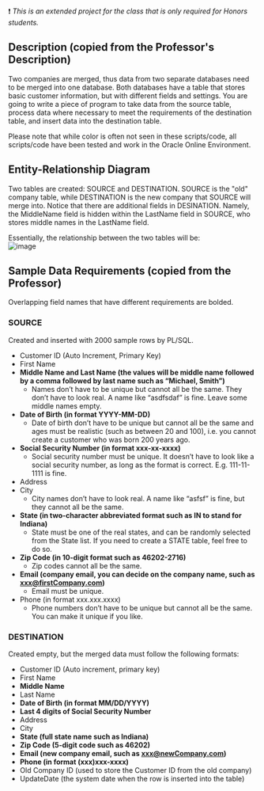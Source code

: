 :exclamation: _This is an extended project for the class that is only required for Honors students._

## Description (copied from the Professor's Description)
Two companies are merged, thus data from two separate databases need to be merged into one database. Both databases have a table that stores basic customer information, but with different fields and settings. You are going to write a piece of program to take data from the source table, process data where necessary to meet the requirements of the destination table, and insert data into the destination table. 

Please note that while color is often not seen in these scripts/code, all scripts/code have been tested and work in the Oracle Online Environment.


## Entity-Relationship Diagram
Two tables are created: SOURCE and DESTINATION. SOURCE is the "old" company table, while DESTINATION is the new company that SOURCE will merge into. Notice that there are additional fields in DESINATION. Namely, the MiddleName field is hidden within the LastName field in SOURCE, who stores middle names in the LastName field.

Essentially, the relationship between the two tables will be:
<br>
![image](https://user-images.githubusercontent.com/105399768/225164514-f1a3ad1f-bd2c-47fb-8d89-569e8b325474.png)

## Sample Data Requirements (copied from the Professor)
Overlapping field names that have different requirements are bolded.

### SOURCE
Created and inserted with 2000 sample rows by PL/SQL.
- Customer ID (Auto Increment, Primary Key)
- First Name
- **Middle Name and Last Name (the values will be middle name followed by a comma followed by last name such as “Michael, Smith”)**
  - Names don’t have to be unique but cannot all be the same. They don’t have to look real. A name like “asdfsdaf” is fine. Leave some middle names empty. 
- **Date of Birth (in format YYYY-MM-DD)**
  - Date of birth don’t have to be unique but cannot all be the same and ages must be realistic (such as between 20 and 100),  i.e. you cannot create a customer who was born 200 years ago. 
- **Social Security Number (in format xxx-xx-xxxx)**
  - Social security number must be unique. It doesn’t have to look like a social security number, as long as the format is correct. E.g. 111-11-1111 is fine. 
- Address
- City
  - City names don’t have to look real. A name like “asfsf” is fine, but they cannot all be the same. 
- **State (in two-character abbreviated format such as IN to stand for Indiana)**
  - State must be one of the real states, and can be randomly selected from the State list. If you need to create a STATE table, feel free to do so. 
- **Zip Code (in 10-digit format such as 46202-2716)**
  - Zip codes cannot all be the same. 
- **Email (company email, you can decide on the company name, such as xxx@firstCompany.com)**
  - Email must be unique. 
- Phone (in format xxx.xxx.xxxx)
  - Phone numbers don’t have to be unique but cannot all be the same. You can make it unique if you like. 



### DESTINATION
Created empty, but the merged data must follow the following formats:
- Customer ID (Auto increment, primary key)
- First Name
- **Middle Name**
- Last Name
- **Date of Birth (in format MM/DD/YYYY)**
- **Last 4 digits of Social Security Number**
- Address
- City
- **State (full state name such as Indiana)**
- **Zip Code (5-digit code such as 46202)**
- **Email (new company email, such as xxx@newCompany.com)**
- **Phone (in format (xxx)xxx-xxxx)**
- Old Company ID (used to store the Customer ID from the old company)
- UpdateDate (the system date when the row is inserted into the table)
